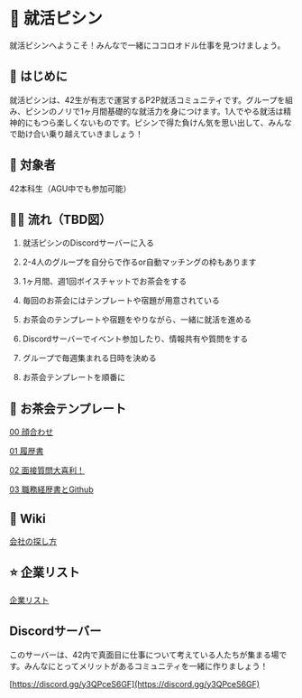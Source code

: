 # 🌈 就活ピシン
就活ピシンへようこそ！みんなで一緒にココロオドル仕事を見つけましょう。

## 📌 はじめに

就活ピシンは、42生が有志で運営するP2P就活コミュニティです。グループを組み、ピシンのノリで1ヶ月間基礎的な就活力を身につけます。1人でやる就活は精神的にもつら楽しくないものです。ピシンで得た負けん気を思い出して、みんなで助け合い乗り越えていきましょう！

## 🙌 対象者

42本科生（AGU中でも参加可能）

## 🏄‍♂️ 流れ（TBD図）

1. 就活ピシンのDiscordサーバーに入る
2. 2-4人のグループを自分らで作るor自動マッチングの枠もあります
3. 1ヶ月間、週1回ボイスチャットでお茶会をする
4. 毎回のお茶会にはテンプレートや宿題が用意されている
5. お茶会のテンプレートや宿題をやりながら、一緒に就活を進める
6. Discordサーバーでイベント参加したり、情報共有や質問をする

1. グループで毎週集まれる日時を決める
2. お茶会テンプレートを順番に

## 🍵 お茶会テンプレート
[00 顔合わせ](https://github.com/fkymy/job-piscine/blob/main/00_%E9%A1%94%E5%90%88%E3%82%8F%E3%81%9B.md)

[01 履歴書](https://github.com/fkymy/job-piscine/blob/main/01_%E5%B1%A5%E6%AD%B4%E6%9B%B8.md)

[02 面接質問大喜利！](https://github.com/fkymy/job-piscine/blob/main/02_%E9%9D%A2%E6%8E%A5%E8%B3%AA%E5%95%8F%E5%A4%A7%E5%96%9C%E5%88%A9%EF%BC%81.md)

[03 職務経歴書とGithub](https://github.com/fkymy/job-piscine/blob/main/03_03%20%E8%81%B7%E5%8B%99%E7%B5%8C%E6%AD%B4%E6%9B%B8%E3%81%A8Github.md)

## 📝 Wiki
[会社の探し方](https://github.com/fkymy/job-piscine)

## ⭐ 企業リスト
[企業リスト](https://job-piscine.notion.site/c09b131215734b8dbd842863aa35da43?v=52c1e1b036334e5f938fb81a1e023c52)

## Discordサーバー

このサーバーは、42内で真面目に仕事について考えている人たちが集まる場です。みんなにとってメリットがあるコミュニティを一緒に作りましょう！

[https://discord.gg/y3QPceS6GF](https://discord.gg/y3QPceS6GF)
